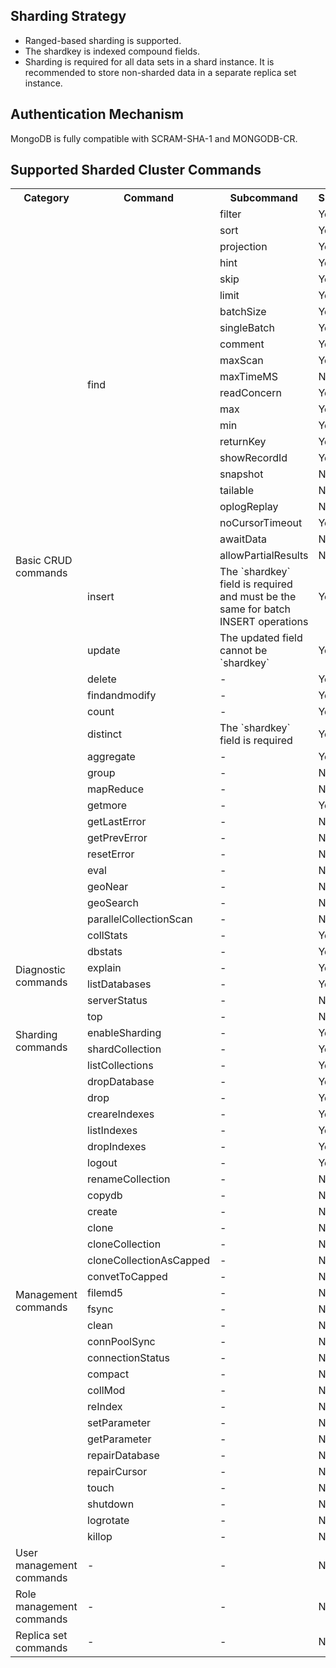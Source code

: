 
## Sharding Strategy
- Ranged-based sharding is supported.
- The shardkey is indexed compound fields.
- Sharding is required for all data sets in a shard instance. It is recommended to store non-sharded data in a separate replica set instance.

## Authentication Mechanism
MongoDB is fully compatible with SCRAM-SHA-1 and MONGODB-CR.

## Supported Sharded Cluster Commands
<table class="table-striped">
<tbody>
<tr><th>Category</th><th>Command</th><th>Subcommand</th><th>Supported</th></tr>
<tr>
<td rowspan="39">Basic CRUD commands</td>
<td rowspan="22">find</td>
<td>filter</td><td>Yes</td></tr>		
<tr>
<td>sort</td><td>Yes</td></tr>
<tr>
<td>projection</td><td>Yes</td></tr>
<tr>
<td>hint</td><td>Yes</td></tr>
<tr>
<td>skip</td><td>Yes</td></tr>
<tr>
<td>limit</td><td>Yes</td></tr>
<tr>
<td>batchSize</td><td>Yes</td></tr>
<tr>
<td>singleBatch</td><td>Yes</td></tr>
<tr>
<td>comment</td><td>Yes</td></tr>
<tr>
<td>maxScan</td><td>Yes</td></tr>
<tr>
<td>maxTimeMS</td><td>No</td></tr>
<tr>
<td>readConcern</td><td>Yes</td></tr>
<tr>
<td>max</td><td>Yes</td></tr>
<tr>
<td>min</td><td>Yes</td></tr>
<tr>
<td>returnKey</td><td>Yes</td></tr>
<tr>
<td>showRecordId</td><td>Yes</td></tr>
<tr>
<td>snapshot</td><td>No</td></tr>
<tr>
<td>tailable</td><td>No</td></tr>
<tr>
<td>oplogReplay</td><td>No</td></tr>
<tr>
<td>noCursorTimeout</td><td>Yes</td></tr>
<tr>
<td>awaitData</td><td>No</td></tr>
<tr>
<td>allowPartialResults</td><td>No</td></tr>		
<tr>
<td >insert</td><td >The `shardkey` field is required and must be the same for batch INSERT operations</td><td>Yes</td></tr>		
<tr>
<td >update</td><td >The updated field cannot be `shardkey`</td><td>Yes</td></tr>		
<tr>
<td >delete</td><td>-</td><td>Yes</td></tr>			
<tr>
<td >findandmodify</td><td>-</td><td>Yes</td></tr>		
<tr>
<td >count</td><td>-</td><td>Yes</td></tr>		
<tr>
<td >distinct</td><td>The `shardkey` field is required</td><td>Yes</td></tr>
<tr>
<td >aggregate</td><td>-</td><td>Yes</td></tr>		
<tr>
<td >group</td><td>-</td><td>No</td></tr>		
<tr>
<td >mapReduce</td><td>-</td><td>No</td></tr>			
<tr>
<td >getmore</td><td>-</td><td>Yes</td></tr>		
<tr>
<td >getLastError</td><td>-</td><td>No</td></tr>
<tr>
<td >getPrevError</td><td>-</td><td>No</td></tr>
<tr>
<td >resetError</td><td>-</td><td>No</td></tr>		
<tr>
<td >eval</td><td>-</td><td>No</td></tr>		
<tr>
<td >geoNear</td><td>-</td><td>No</td></tr>		
<tr>
<td >geoSearch</td><td>-</td><td>No</td></tr>
<tr>
<td >parallelCollectionScan</td><td>-</td><td>No</td></tr>
<tr>
<td rowspan="6">Diagnostic commands</td>
<td >collStats</td><td>-</td><td>Yes</td></tr>		
<tr>
<td >dbstats</td><td>-</td><td>Yes</td></tr>		
<tr>
<td >explain</td><td>-</td><td>Yes</td></tr>		
<tr>
<td >listDatabases</td><td>-</td><td>Yes</td></tr>		
<tr>
<td >serverStatus</td><td>-</td><td>No</td></tr>
<tr>
<td >top</td><td>-</td><td>No</td></tr>
<tr>
<td rowspan="2">Sharding commands</td>
<td >enableSharding</td><td>-</td><td>Yes</td></tr>		
<tr>
<td >shardCollection</td><td>-</td><td>Yes</td></tr>		
<tr>
<td rowspan="30">Management commands</td>
<td >listCollections</td><td>-</td><td>Yes</td></tr>
<tr>
<td >dropDatabase</td><td>-</td><td>Yes</td></tr>
<tr>
<td >drop</td><td>-</td><td>Yes</td></tr>
<tr>
<td >creareIndexes</td><td>-</td><td>Yes</td></tr>				
<tr>
<td >listIndexes</td><td>-</td><td>Yes</td></tr>			
<tr>
<td >dropIndexes</td><td>-</td><td>Yes</td></tr>		
<tr>
<td >logout</td><td>-</td><td>Yes</td></tr>				
<tr>
<td >renameCollection</td><td>-</td><td>No</td></tr>			
<tr>
<td >copydb</td><td>-</td><td>No</td></tr>				
<tr>
<td >create</td><td>-</td><td>No</td></tr>				
<tr>
<td >clone</td><td>-</td><td>No</td></tr>			
<tr>
<td >cloneCollection</td><td>-</td><td>No</td></tr>				
<tr>
<td >cloneCollectionAsCapped</td><td>-</td><td>No</td></tr>		
<tr>
<td >convetToCapped</td><td>-</td><td>No</td></tr>			
<tr>
<td >filemd5</td><td>-</td><td>No</td></tr>		
<tr>
<td >fsync</td><td>-</td><td>No</td></tr>			
<tr>
<td >clean</td><td>-</td><td>No</td></tr>		
<tr>
<td >connPoolSync</td><td>-</td><td>No</td></tr>		
<tr>
<td >connectionStatus</td><td>-</td><td>No</td></tr>		
<tr>
<td >compact</td><td>-</td><td>No</td></tr>		
<tr>
<td >collMod</td><td>-</td><td>No</td></tr>		
<tr>
<td >reIndex</td><td>-</td><td>No</td></tr>		
<tr>
<td >setParameter</td><td>-</td><td>No</td></tr>		
<tr>
<td >getParameter</td><td>-</td><td>No</td></tr>		
<tr>
<td >repairDatabase</td><td>-</td><td>No</td></tr>		
<tr>
<td >repairCursor</td><td>-</td><td>No</td></tr>		
<tr>
<td >touch</td><td>-</td><td>No</td></tr>		
<tr>
<td >shutdown</td><td>-</td><td>No</td></tr>		
<tr>
<td >logrotate</td><td>-</td><td>No</td></tr>			
<tr>
<td >killop</td><td>-</td><td>No</td></tr>		
<tr>
<td >User management commands</td><td >-</td><td>-</td><td>No</td></tr>
<tr>
<td >Role management commands</td><td >-</td><td>-</td><td>No</td></tr>
<tr>
<td >Replica set commands</td><td >-</td><td>-</td><td>No</td></tr>
</tbody></table>
